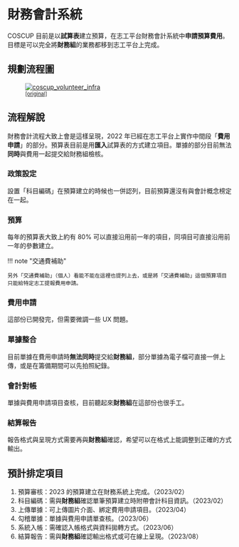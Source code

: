 # 財務會計系統

COSCUP 目前是以**試算表**建立預算，在志工平台財務會計系統中**申請預算費用**。目標是可以完全將**財務組**的業務都移到志工平台上完成。

## 規劃流程圖

<figure markdown>
  <a href="https://s3.toomore.net/coscup/volunteer/docs_tasks_accounting_system.svg">
    <img alt="coscup_volunteer_infra" src="https://s3.toomore.net/coscup/volunteer/docs_tasks_accounting_system.svg">
  </a>
  <figcaption><small><a href="https://s3.toomore.net/coscup/volunteer/docs_tasks_accounting_system.svg">[original]</a></small></figcaption>
</figure>

## 流程解說

財務會計流程大致上會是這樣呈現，2022 年已經在志工平台上實作中間段「**費用申請**」的部分。預算表目前是用**匯入**試算表的方式建立項目。單據的部分目前無法**同時**與費用一起提交給財務組檢核。

### 政策設定

設置「科目編碼」在預算建立的時候也一併認列，目前預算還沒有與會計概念榜定在一起。

### 預算

每年的預算表大致上約有 80% 可以直接沿用前一年的項目，同項目可直接沿用前一年的參數建立。

!!! note "交通費補助"

    另外「交通費補助」（個人）看能不能在這裡也提列上去，或是將「交通費補助」這個預算項目只能給特定志工提報費用申請。

### 費用申請

這部份已開發完，但需要微調一些 UX 問題。

### 單據整合

目前單據在費用申請時**無法同時**提交給**財務組**，部分單據為電子檔可直接一併上傳，或是在籌備期間可以先拍照紀錄。

### 會計對帳

單據與費用申請項目查核，目前聽起來**財務組**在這部份也很手工。

### 結算報告

報告格式與呈現方式需要再與**財務組**確認，希望可以在格式上能調整到正確的方式輸出。

## 預計排定項目

1. 預算審核：2023 的預算建立在財務系統上完成。（2023/02）
2. 科目編碼：需與**財務組**確認單筆預算建立時附帶會計科目資訊。（2023/02）
3. 上傳單據：可上傳圖片介面、綁定費用申請項目。（2023/04）
4. 勾稽單據：單據與費用申請單查核。（2023/06）
5. 系統入帳：需確認入帳格式與資料拋轉方式。（2023/06）
6. 結算報告：需與**財務組**確認輸出格式或可在線上呈現。（2023/08）
